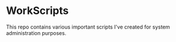 # WorkScripts
This repo contains various important scripts I've created for system administration purposes.
